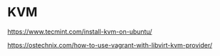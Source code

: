# KVM

https://www.tecmint.com/install-kvm-on-ubuntu/

https://ostechnix.com/how-to-use-vagrant-with-libvirt-kvm-provider/
